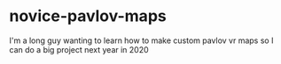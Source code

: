 # novice-pavlov-maps
I'm a long guy wanting to learn how to make custom pavlov vr maps so I can do a big project next year in 2020
